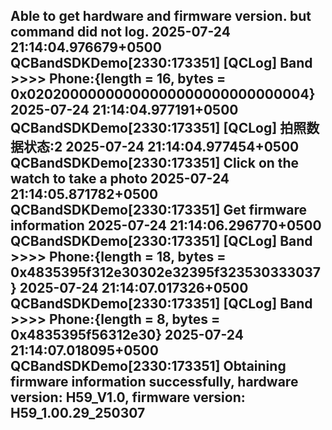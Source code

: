 Able to get hardware and firmware version. but command did not log.
2025-07-24 21:14:04.976679+0500 QCBandSDKDemo[2330:173351] [QCLog] Band >>>> Phone:{length = 16, bytes = 0x02020000000000000000000000000004}
2025-07-24 21:14:04.977191+0500 QCBandSDKDemo[2330:173351] [QCLog] 拍照数据状态:2
2025-07-24 21:14:04.977454+0500 QCBandSDKDemo[2330:173351] Click on the watch to take a photo
2025-07-24 21:14:05.871782+0500 QCBandSDKDemo[2330:173351] Get firmware information
2025-07-24 21:14:06.296770+0500 QCBandSDKDemo[2330:173351] [QCLog] Band >>>> Phone:{length = 18, bytes = 0x4835395f312e30302e32395f323530333037}
2025-07-24 21:14:07.017326+0500 QCBandSDKDemo[2330:173351] [QCLog] Band >>>> Phone:{length = 8, bytes = 0x4835395f56312e30}
2025-07-24 21:14:07.018095+0500 QCBandSDKDemo[2330:173351] Obtaining firmware information successfully, hardware version: H59_V1.0, firmware version: H59_1.00.29_250307
---